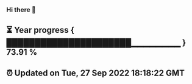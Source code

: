 ### Hi there 👋
⏳ Year progress { ██████████████████████▁▁▁▁▁▁▁▁ } 73.91 %
---
⏰ Updated on Tue, 27 Sep 2022 18:18:22 GMT
---
